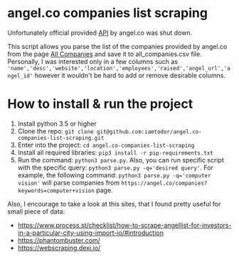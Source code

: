 # angel.co companies list scraping
Unfortunately official provided [API](https://angel.co/api) by angel.co was shut down.

This script allows you parse the list of the companies provided by angel.co from the page [All Companies](https://angel.co/companies)
and save it to all_companies.csv file.
Personally, I was interested only in a few columns such as `'name','desc','website','location','employees','raised','angel_url','angel_id'` however it wouldn't be hard to add or remove desirable columns.

# How to install & run the project
1. Install python 3.5 or higher
2. Clone the repo: `git clone git@github.com:iamtodor/angel.co-companies-list-scraping.git`
3. Enter into the project: `cd angel.co-companies-list-scraping`
4. Install all required libraries: `pip3 install -r pip-requirements.txt`
5. Run the command: `python3 parse.py`.
Also, you can run specific script with the specific query: `python3 parse.py -q='desired query'`. For example, the following command: ``python3 parse.py -q='computer vision'`` will parse companies from `https://angel.co/companies?keywords=computer+vision` page.

Also, I encourage to take a look at this sites, that I found pretty useful for small piece of data:
* https://www.process.st/checklist/how-to-scrape-angellist-for-investors-in-a-particular-city-using-import-io/#introduction
* https://phantombuster.com/
* https://webscraping.dexi.io/
